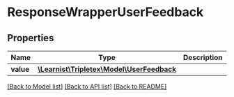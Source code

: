 # ResponseWrapperUserFeedback

## Properties
Name | Type | Description | Notes
------------ | ------------- | ------------- | -------------
**value** | [**\Learnist\Tripletex\Model\UserFeedback**](UserFeedback.md) |  | [optional] 

[[Back to Model list]](../../README.md#documentation-for-models) [[Back to API list]](../../README.md#documentation-for-api-endpoints) [[Back to README]](../../README.md)

